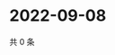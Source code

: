 # 2022-09-08

共 0 条

<!-- BEGIN WEIBO -->
<!-- 最后更新时间 Thu Sep 08 2022 18:19:15 GMT+0800 (China Standard Time) -->

<!-- END WEIBO -->
